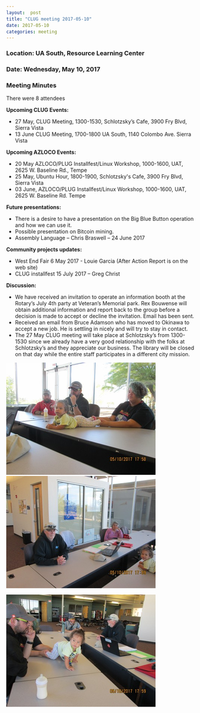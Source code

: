 ```yaml
---
layout:  post
title: "CLUG meeting 2017-05-10"
date: 2017-05-10
categories: meeting
---
```

### Location: UA South, Resource Learning Center

### Date: Wednesday, May 10, 2017

### Meeting Minutes

There were 8 attendees

**Upcoming CLUG Events:**

 * 27 May, CLUG Meeting, 1300-1530, Schlotzsky’s Cafe, 3900 Fry Blvd, Sierra Vista
 * 13 June CLUG Meeting, 1700-1800 UA South, 1140 Colombo Ave. Sierra Vista
 
**Upcoming AZLOCO Events:**

 * 20 May AZLOCO/PLUG Installfest/Linux Workshop, 1000-1600, UAT, 2625 W. Baseline Rd., Tempe
 * 25 May, Ubuntu Hour, 1800-1900, Schlotzsky's Cafe, 3900 Fry Blvd, Sierra Vista
 * 03 June, AZLOCO/PLUG Installfest/Linux Workshop, 1000-1600, UAT, 2625 W. Baseline Rd. Tempe
 
**Future presentations:**
 * There is a desire to have a presentation on the Big Blue Button operation and how we can use it.
 * Possible presentation on Bitcoin mining.
 * Assembly Language – Chris Braswell – 24 June 2017
 
**Community projects updates:**

 * West End Fair 6 May 2017 - Louie Garcia (After Action Report is on the web site)
 * CLUG installfest 15 July 2017 – Greg Christ
 
**Discussion:**

 * We have received an invitation to operate an information booth at the Rotary’s July 4th party at Veteran’s Memorial park.  Rex Bouwense will obtain additional information and report back to the group before a decision is made to accept or decline the invitation.  Email has been sent.
 * Received an email from Bruce Adamson who has moved to Okinawa to accept a new job. He is settling in nicely and will try to stay in contact.
 * The 27 May CLUG meeting will take place at Schlotzsky’s from 1300-1530 since we already have a very good relationship with the folks at Schlotzsky’s and they appreciate our business.  The library will be closed on that day while the entire staff participates in a different city mission.
 
![alt text](https://raw.githubusercontent.com/CochiseLinuxUsersGroup/CochiseLinuxUsersGroup.github.io/master/images/CLUGmtg_2017-05-10_1-400x400.JPG)
![alt text](https://raw.githubusercontent.com/CochiseLinuxUsersGroup/CochiseLinuxUsersGroup.github.io/master/images/CLUGmtg_2017-05-10_2-400x400.JPG)

![alt text](https://raw.githubusercontent.com/CochiseLinuxUsersGroup/CochiseLinuxUsersGroup.github.io/master/images/CLUGmtg_2017-05-10_3-400x400.JPG)
 

